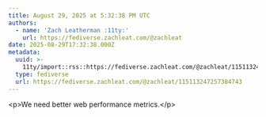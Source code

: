 ```yaml
---
title: August 29, 2025 at 5:32:38 PM UTC
authors:
  - name: 'Zach Leatherman :11ty:'
    url: https://fediverse.zachleat.com/@zachleat
date: 2025-08-29T17:32:38.000Z
metadata:
  uuid: >-
    11ty/import::rss::https://fediverse.zachleat.com/@zachleat/115113247257384743
  type: fediverse
  url: https://fediverse.zachleat.com/@zachleat/115113247257384743
---
```

\<p>We need better web performance metrics.\</p>